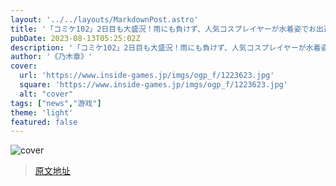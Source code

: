 ```yaml
---
layout: '../../layouts/MarkdownPost.astro'
title: '「コミケ102」2日目も大盛況！雨にも負けず、人気コスプレイヤーが水着姿でお出迎え'
pubDate: 2023-08-13T05:25:02Z
description: '「コミケ102」2日目も大盛況！雨にも負けず、人気コスプレイヤーが水着姿でお出迎え'
author: '《乃木章》'
cover:
  url: 'https://www.inside-games.jp/imgs/ogp_f/1223623.jpg'
  square: 'https://www.inside-games.jp/imgs/ogp_f/1223623.jpg'
  alt: "cover"
tags: ["news","游戏"]
theme: 'light'
featured: false
---
```


![cover](https://www.inside-games.jp/imgs/ogp_f/1223623.jpg)


>[原文地址](https://www.inside-games.jp/article/2023/08/13/147817.html)  